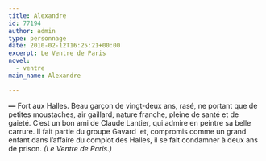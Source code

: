 ```yaml
---
title: Alexandre
id: 77194
author: admin
type: personnage
date: 2010-02-12T16:25:21+00:00
excerpt: Le Ventre de Paris
novel:
  - ventre
main_name: Alexandre

---
```

**—** Fort aux Halles. Beau garçon de vingt-deux ans, rasé, ne portant que de petites moustaches, air gaillard, nature franche, pleine de santé et de gaieté. C&rsquo;est un bon ami de Claude Lantier, qui admire en peintre sa belle carrure. Il fait partie du groupe Gavard  et, compromis comme un grand enfant dans l&rsquo;affaire du complot des Halles, il se fait condamner à deux ans de prison. _(Le Ventre de Paris.)_